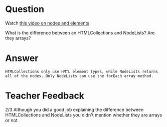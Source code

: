 # Question
Watch [this video on nodes and elements](https://www.youtube.com/watch?v=rhvec8cXLlo)

What is the difference between an HTMLCollections and NodeLists? Are they arrays?

# Answer

    HTMLCollections only use HMTL element types, while NodeLists returns all of the nodes. Only NodeLists can use the forEach array method.

# Teacher Feedback
2/3
Although you did a good job explaining the difference between HTMLCollections and NodeLists you didn't mention whether they are arrays or not